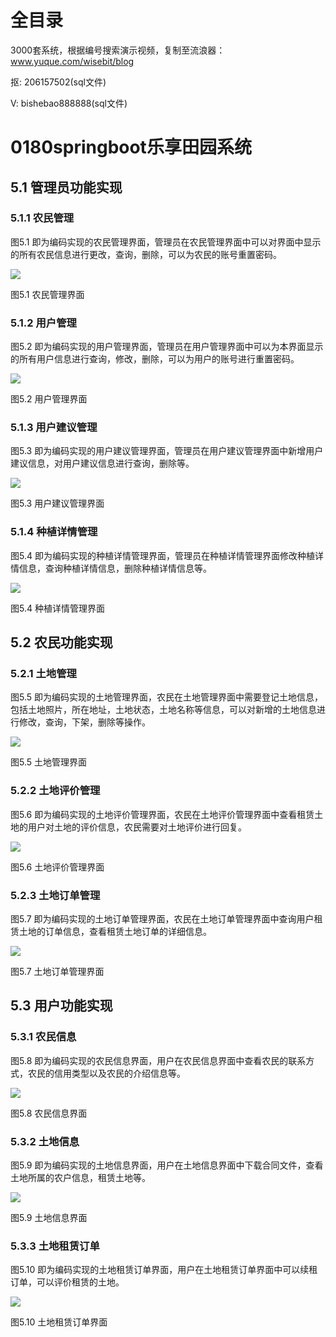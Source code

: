 # 全目录

3000套系统，根据编号搜索演示视频，复制至流浪器：www.yuque.com/wisebit/blog


<p>抠: 206157502(sql文件)</p>
<p>V: bishebao888888(sql文件)</p>



# 0180springboot乐享田园系统

## 5.1 管理员功能实现
### 5.1.1 农民管理
图5.1 即为编码实现的农民管理界面，管理员在农民管理界面中可以对界面中显示的所有农民信息进行更改，查询，删除，可以为农民的账号重置密码。

![](/md/blog.016.png)

图5.1 农民管理界面
### 5.1.2 用户管理
图5.2 即为编码实现的用户管理界面，管理员在用户管理界面中可以为本界面显示的所有用户信息进行查询，修改，删除，可以为用户的账号进行重置密码。

![](/md/blog.017.png)

图5.2 用户管理界面
### 5.1.3 用户建议管理
图5.3 即为编码实现的用户建议管理界面，管理员在用户建议管理界面中新增用户建议信息，对用户建议信息进行查询，删除等。

![](/md/blog.018.png)

图5.3 用户建议管理界面
### 5.1.4 种植详情管理
图5.4 即为编码实现的种植详情管理界面，管理员在种植详情管理界面修改种植详情信息，查询种植详情信息，删除种植详情信息等。

![](/md/blog.019.png)

图5.4 种植详情管理界面
## 5.2 农民功能实现
### 5.2.1 土地管理
图5.5 即为编码实现的土地管理界面，农民在土地管理界面中需要登记土地信息，包括土地照片，所在地址，土地状态，土地名称等信息，可以对新增的土地信息进行修改，查询，下架，删除等操作。

![](/md/blog.020.png)

图5.5 土地管理界面
### 5.2.2 土地评价管理
图5.6 即为编码实现的土地评价管理界面，农民在土地评价管理界面中查看租赁土地的用户对土地的评价信息，农民需要对土地评价进行回复。

![](/md/blog.021.png)

图5.6 土地评价管理界面
### 5.2.3 土地订单管理
图5.7 即为编码实现的土地订单管理界面，农民在土地订单管理界面中查询用户租赁土地的订单信息，查看租赁土地订单的详细信息。

![](/md/blog.022.png)

图5.7 土地订单管理界面
## 5.3 用户功能实现
### 5.3.1 农民信息
图5.8 即为编码实现的农民信息界面，用户在农民信息界面中查看农民的联系方式，农民的信用类型以及农民的介绍信息等。

![](/md/blog.023.png)

图5.8 农民信息界面
### 5.3.2 土地信息
图5.9 即为编码实现的土地信息界面，用户在土地信息界面中下载合同文件，查看土地所属的农户信息，租赁土地等。

![](/md/blog.024.png)

图5.9 土地信息界面
### 5.3.3 土地租赁订单
图5.10 即为编码实现的土地租赁订单界面，用户在土地租赁订单界面中可以续租订单，可以评价租赁的土地。

![](/md/blog.025.png)

图5.10 土地租赁订单界面






